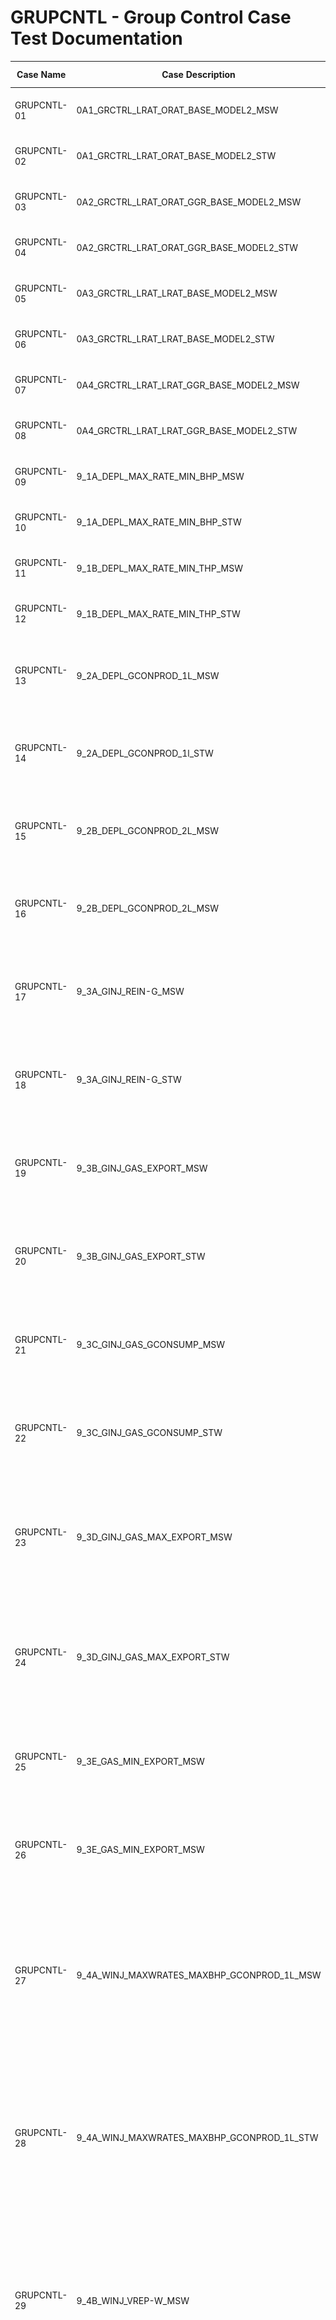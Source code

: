 # GRUPCNTL - Group Control Case Test Documentation

Case Name   | Case Description                           | Model    | Results<br />Match | Comments |
----------- | ------------------------------------------ | ---------| ------- | ------------------------------------- |
GRUPCNTL-01 | 0A1_GRCTRL_LRAT_ORAT_BASE_MODEL2_MSW       | MODEL02  |  Yes    | Good match with commercial simulator.            
GRUPCNTL-02 | 0A1_GRCTRL_LRAT_ORAT_BASE_MODEL2_STW       | MODEL02  |  Yes    | Good match with commercial simulator.                                      
GRUPCNTL-03 | 0A2_GRCTRL_LRAT_ORAT_GGR_BASE_MODEL2_MSW   | MODEL02  |  Yes    | Good match with commercial simulator.                                  
GRUPCNTL-04 | 0A2_GRCTRL_LRAT_ORAT_GGR_BASE_MODEL2_STW   | MODEL02  |  Yes    | Good match with commercial simulator.                                      
GRUPCNTL-05 | 0A3_GRCTRL_LRAT_LRAT_BASE_MODEL2_MSW       | MODEL02  |  Yes    | Good match with commercial simulator.                                      
GRUPCNTL-06 | 0A3_GRCTRL_LRAT_LRAT_BASE_MODEL2_STW       | MODEL02  |  Yes    | Good match with commercial simulator.                                      
GRUPCNTL-07 | 0A4_GRCTRL_LRAT_LRAT_GGR_BASE_MODEL2_MSW   | MODEL02  |  Yes    | Good match with commercial simulator.                                      
GRUPCNTL-08 | 0A4_GRCTRL_LRAT_LRAT_GGR_BASE_MODEL2_STW   | MODEL02  |  Yes    | Good match with commercial simulator.                                      
GRUPCNTL-09 | 9_1A_DEPL_MAX_RATE_MIN_BHP_MSW             | MODEL02A |  Yes    | Perfect match with commercial simulator.                                      
GRUPCNTL-10 | 9_1A_DEPL_MAX_RATE_MIN_BHP_STW             | MODEL02A |  Yes    | Perfect match with commercial simulator.                                      
GRUPCNTL-11 | 9_1B_DEPL_MAX_RATE_MIN_THP_MSW             | MODEL02A |  Yes    | Perfect match with commercial simulator.                                      
GRUPCNTL-12 | 9_1B_DEPL_MAX_RATE_MIN_THP_STW             | MODEL02A |  Yes    | Perfect match with commercial simulator.                                      
GRUPCNTL-13 | 9_2A_DEPL_GCONPROD_1L_MSW                  | MODEL02A |  Yes    | Perfect match with commercial simulator, except for well control mode.                                       
GRUPCNTL-14 | 9_2A_DEPL_GCONPROD_1l_STW                  | MODEL02A |  Yes    | Perfect match with commercial simulator, except for well control mode.
GRUPCNTL-15 | 9_2B_DEPL_GCONPROD_2L_MSW                  | MODEL02A |  Yes    | Perfect match with commercial simulator, except for well control mode.
GRUPCNTL-16 | 9_2B_DEPL_GCONPROD_2L_MSW                  | MODEL02A |  Yes    | Perfect match with commercial simulator, except for well control mode.
GRUPCNTL-17 | 9_3A_GINJ_REIN-G_MSW                       | MODEL02A |  Yes    | Perfect match with commercial simulator, but no Sales Gas or Gas Consumption volumes.                                    
GRUPCNTL-18 | 9_3A_GINJ_REIN-G_STW                       | MODEL02A |  Yes    | Perfect match with commercial simulator, but no Sales Gas or Gas Consumption volumes.                                     
GRUPCNTL-19 | 9_3B_GINJ_GAS_EXPORT_MSW                   | MODEL02A |  Yes    | Perfect match with commercial simulator, but no Sales Gas or Gas Consumption volumes.                                   
GRUPCNTL-20 | 9_3B_GINJ_GAS_EXPORT_STW                   | MODEL02A |  Yes    | Perfect match with commercial simulator, but no Sales Gas or Gas Consumption volumes.
GRUPCNTL-21 | 9_3C_GINJ_GAS_GCONSUMP_MSW                 | MODEL02A |  Yes    | Perfect match with commercial simulator, but no Sales Gas or Gas Consumption volumes.                                   
GRUPCNTL-22 | 9_3C_GINJ_GAS_GCONSUMP_STW                 | MODEL02A |  Yes    | Perfect match with commercial simulator, but no Sales Gas or Gas Consumption volumes.                                     
GRUPCNTL-23 | 9_3D_GINJ_GAS_MAX_EXPORT_MSW               | MODEL02A |  Yes    | Very good match, except for gas volumes after 2019-06-01. Reference case matches commercial simulator.                                
GRUPCNTL-24 | 9_3D_GINJ_GAS_MAX_EXPORT_STW               | MODEL02A |  Yes    | Very good match, except for gas volumes after 2019-06-01. Reference case matches commercial simulator.                                    
GRUPCNTL-25 | 9_3E_GAS_MIN_EXPORT_MSW                    | MODEL02A |  Yes    | Perfect match with commercial simulator, but no Sales Gas or Gas Consumption volumes.                                       
GRUPCNTL-26 | 9_3E_GAS_MIN_EXPORT_MSW                    | MODEL02A |  Yes    | Perfect match with commercial simulator, but no Sales Gas or Gas Consumption volumes.                                      
GRUPCNTL-27 | 9_4A_WINJ_MAXWRATES_MAXBHP_GCONPROD_1L_MSW | MODEL02A |  Yes    | Perfect match with commercial simulator, but there appears to be time step issue with OPM Flow and the results are slightly different after 250 days.                                     
GRUPCNTL-28 | 9_4A_WINJ_MAXWRATES_MAXBHP_GCONPROD_1L_STW | MODEL02A |  Yes    | Perfect match with commercial simulator, but there appears to be time step issue with OPM Flow and the results are slightly different after 250 days.                                     
GRUPCNTL-29 | 9_4B_WINJ_VREP-W_MSW                       | MODEL02A |  Yes    | Perfect match with commercial simulator, but there appears to be time step issue with OPM Flow and the results are slightly different after 250 days.                                      
GRUPCNTL-30 | 9_4B_WINJ_VREP-W_STW                       | MODEL02A |  Yes    | Perfect match with commercial simulator, but there appears to be time step issue with OPM Flow and the results are slightly different after 250 days.                                      
GRUPCNTL-31 | 9_4C_WINJ_GINJ_VREP-W_REIN-G_MSW           | MODEL02A |  Yes    | Perfect match with commercial simulator.                                       
GRUPCNTL-32 | 9_4C_WINJ_GINJ_VREP-W_REIN-G_STW           | MODEL02A |  Yes    | Perfect match with commercial simulator.                                      
GRUPCNTL-33 | 9_4D_WINJ_GINJ_GAS_EXPORT_MSW              | MODEL02A | Yes/No  | Perfect match with commercial simulator up to gas sales, than diverges - OPM Flow looks correct.                                     
GRUPCNTL-34 | 9_4D_WINJ_GINJ_GAS_EXPORT_STW              | MODEL02A | Yes/No  | Perfect match with commercial simulator up to gas sales, than diverges - OPM Flow looks correct.  
GRUPCNTL-35 | 9_4E_WINJ_GINJ_GUIDERATE_MSW               | MODEL02A |         | Perfect match with commercial simulator up to gas sales, than diverges - no OPM Flow reference results.                                      
GRUPCNTL-36 | 9_4E_WINJ_GINJ_GUIDERATE_STW               | MODEL02A |         | Perfect match with commercial simulator up to gas sales, than diverges - no OPM Flow reference results.

**Notes:** 

1. _Results Match_ column indicate if the OPM Flow results match the commercial simulator, see below for comparisons.
2. If Yes is in **bold** under the _Results Match_ column, then the case is part of the regression testing.
3. Under comments, _Complete_ means that the test case is completed, it does not mean that the runs are necessarily comparable to the commercial simulator.
4. All cases run with one day time steps for comparison purposes.

**Version: 11 October 2022**

### GRUPCNT MODEL02 Model (Regular Corner-Point)
![](plots/GRUPCNTL-MODEL02.jpg)

This case is based on MODEL02 and is intended to verify various aspects of group and well control inter-actions. The  model is 
is a (13, 22, 11) model with Regular Corner-Point grid. This is a three-phase model using MODEL02 PVT based on the Norne model.
The model has several groups as shown below:
```                                                        
                                                        FIELD                                                                  
                                                          |                                                                    
                                                     --------------
                                                      |           |
                                                    INJE        PROD  
                                                     |            |
                                                   INJE1      -------- 
                                                              |        |
                                                             WGRP1    WGRP2   
                                                               |       |    
                                                           --------  PROD2 
                                                           |      | 
                                                        PROD1   PROD3       
                                                               
                                                                                                                           
```
### GRUPCNT MODEL02A Model (Regular Corner-Point)
![](plots/GRUPCNTL-MODEL02A.jpg) 

This case is based on MODEL02 and is intended to verify various aspects of group and well control inter-actions. The  model is 
is a (13, 22, 11) model with Regular Corner-Point grid. This is a three-phase model using MODEL02 PVT based on the Norne model.
The static data for this model is different to the standard MODEL02, due to fault and NNC modifications, as well as, activating
the hysteresis and end-point scaling option. 

The model has several groups as shown below:
```                                      
                                                          FIELD
                                                            |
                                                          PROD
                                               +-------+-------+-------+   
                                               |       |       |       |    
                                             PROD1   PROD2   PROD3   PROD4  
```

## RESULTS

### GRUPCNTL-01 Description and Results
1) The case has three producers (no VFP) and one water injector.
2) Producers and injectors are **multi-segment wells**.
3) Group PROD: GCONPROD(TARGET) set to LRAT control and GCONPROD(OIL) limit set to 2,500.   
4) Group WGRP1: GCONPROD(GUIPHASE) set to 1* (well level).
5) Group WGRP1: GCONPROD(GUIPHASE) set to 1* (well level).

Note multi-well segment case has maximum time step size of 3.0 days.

[GRUPCNTL-01 ECL Results](plots/GRUPCNTL-01-ECL.md) 

---

### GRUPCNTL-02 Description and Results
1) The case has three producers (no VFP) and one water injector.
2) Producers and injectors are **standard wells**.
3) Group PROD: GCONPROD(TARGET) set to LRAT control and GCONPROD(OIL) limit set to 2,500.   
4) Group WGRP1: GCONPROD(GUIPHASE) set to 1* (well level).
5) Group WGRP1: GCONPROD(GUIPHASE) set to 1* (well level).

[GRUPCNTL-02 ECL Results](plots/GRUPCNTL-02-ECL.md) 

---

### GRUPCNTL-03 Description and Results
1) The case has three producers (no VFP) and one water injector.
2) Producers and injectors are **multi-segment wells**.
3) Group PROD: GCONPROD(TARGET) set to LRAT control and GCONPROD(OIL) limit set to 2,500.   
4) Group WGRP1: GCONPROD(GUIPHASE) set to **FORM**.
5) Group WGRP2: GCONPROD(GUIPHASE) set to **FORM**.

Note multi-well segment case has maximum time step size of 3.0 days.

```
Warning: Problem with GCONPROD
In GRUPCNTL-03.DATA line 397
The supplied guide rate will be ignored

Warning: Problem with GCONPROD
In GRUPCNTL-03.DATA line 397
The supplied guide rate will be ignored
```
[GRUPCNTL-03 ECL Results](plots/GRUPCNTL-03-ECL.md) 

---

### GRUPCNTL-04 Description and Results
1) The case has three producers (no VFP) and one water injector.
2) Producers and injectors are **standard wells**.
3) Group PROD: GCONPROD(TARGET) set to LRAT control and GCONPROD(OIL) limit set to 2,500.   
4) Group WGRP1: GCONPROD(GUIPHASE) set to **FORM**.
5) Group WGRP2: GCONPROD(GUIPHASE) set to **FORM**.
```
Warning: Problem with GCONPROD
In GRUPCNTL-03.DATA line 397
The supplied guide rate will be ignored

Warning: Problem with GCONPROD
In GRUPCNTL-03.DATA line 397
The supplied guide rate will be ignored
```
[GRUPCNTL-04 Results](plots/GRUPCNTL-04.md)  

---

### GRUPCNTL-05 Description and Results
1) The case has three producers (no VFP) and one water injector.
2) Producers and injectors are **multi-segment wells**.
3) Group PROD: GCONPROD(TARGET) set to LRAT control and GCONPROD(OIL) limit set to **900**.   
4) Group WGRP1: GCONPROD(GUIPHASE) set to 1* (well level).
5) Group WGRP1: GCONPROD(GUIPHASE) set to 1* (well level).

Note multi-well segment case has maximum time step size of 3.0 days.

[GRUPCNTL-05 ECL Results](plots/GRUPCNTL-05-ECL.md) 

---

### GRUPCNTL-06 Description and Results
1) The case has three producers (no VFP) and one water injector.
2) Producers and injectors are **standard wells**.
3) Group PROD: GCONPROD(TARGET) set to LRAT control and GCONPROD(OIL) limit set to **900**.   
4) Group WGRP1: GCONPROD(GUIPHASE) set to 1* (well level).
5) Group WGRP1: GCONPROD(GUIPHASE) set to 1* (well level).

[GRUPCNTL-06 ECL Results](plots/GRUPCNTL-06-ECL.md) 

---

### GRUPCNTL-07 Description and Results
1) The case has three producers (no VFP) and one water injector.
2) Producers and injectors are **multi-segment wells**.
3) Group PROD: GCONPROD(TARGET) set to LRAT control and GCONPROD(OIL) limit set to **900**.
4) Group WGRP1: GCONPROD(GUIPHASE) set to **FORM**.
5) Group WGRP2: GCONPROD(GUIPHASE) set to **FORM**.

Note multi-well segment case has maximum time step size of 3.0 days.

```
Warning: Problem with GCONPROD
In GRUPCNTL-07.DATA line 397
The supplied guide rate will be ignored

Warning: Problem with GCONPROD
In GRUPCNTL-07.DATA line 397
```
[GRUPCNTL-07 ECL Results](plots/GRUPCNTL-07-ECL.md) 

---

### GRUPCNTL-08 Description and Results
1) The case has three producers (no VFP) and one water injector.
2) Producers and injectors are **standard wells**.
3) Group PROD: GCONPROD(TARGET) set to LRAT control and GCONPROD(OIL) limit set to **900**.
4) Group WGRP1: GCONPROD(GUIPHASE) set to **FORM**.
5) Group WGRP2: GCONPROD(GUIPHASE) set to **FORM**.
```
Warning: Problem with GCONPROD
In GRUPCNTL-08.DATA line 397
The supplied guide rate will be ignored

Warning: Problem with GCONPROD
In GRUPCNTL-08.DATA line 397
The supplied guide rate will be ignored
```
[GRUPCNTL-08 ECL Results](plots/GRUPCNTL-08-ECL.md) 

---

### GRUPCNTL-09 Description and Results (MODEL02A)

1) The case has **four producers** (no VFP) and no water injectors (depletion case).
2) Producers are multi-segment wells
3) No Group control.
4) WCONPROD(OIL) = 4E3, WCONPROD(GAS) = 4E6, WCONPROD(LIQ) = 8E3, and WCONPROD(BHP) = 60.0, same for all wells. 

[GRUPCNTL-09 ECL Results](plots/GRUPCNTL-09-ECL.md) 

---

### GRUPCNTL-10 Description and Results (MODEL02A)

1) The case has four producers (no VFP) and no water injectors (depletion case).
2) Producers are **standard wells**.
3) No Group control.
4) WCONPROD(OIL) = 4E3, WCONPROD(GAS) = 4E6, WCONPROD(LIQ) = 8E3, and WCONPROD(BHP) = 60.0, same for all wells. 

[GRUPCNTL-10 ECL Results](plots/GRUPCNTL-10-ECL.md)

---

### GRUPCNTL-11 Description and Results

1) The case has four producers with VFP tables, and no water injectors (depletion case).
2) Producers are multi-segment wells.
3) No Group control.
4) WCONPROD(OIL) = 4E3, WCONPROD(GAS) = 4E6, WCONPROD(LIQ) = 8E3, and WCONPROD(BHP) = 60.0, same for all wells.
5) **WCONPROD(THP) = 30.0 and VFP tables.**

[GRUPCNTL-11 ECL Results](plots/GRUPCNTL-11-ECL.md)

---

### GRUPCNTL-12 Description and Results

1) The case has four producers with VFP tables, and no water injectors (depletion case).
2) Producers are **standard wells**.
3) No Group control.
4) WCONPROD(OIL) = 4E3, WCONPROD(GAS) = 4E6, WCONPROD(LIQ) = 8E3, and WCONPROD(BHP) = 60.0, same for all wells.
5) **WCONPROD(THP) = 30.0 and VFP tables**.

[GRUPCNTL-12 ECL Results](plots/GRUPCNTL-12-ECL.md)

---

### GRUPCNTL-13 Description and Results

1) The case has four producers with VFP tables, and no water injectors (depletion case).
2) Producers are multi-segment wells.
3) Group control.
4) WCONPROD(OIL)= 4E3, WCONPROD(GAS)= 4E6, WCONPROD(LIQ) = 8E3, and WCONPROD(BHP) = 60.0, same for all wells. 
5) WCONPROD(THP) = 30.0 and VFP tables.
6) **Group PROD: GCONPROD(TARGET)=ORAT, GCONPROD(OIL)=10E3, GCONPROD(WAT)=12E3, GCONPROD(GAS)=1.6E6, GCONPROD(LIQ)=15E3.**
7) **Group PROD: GCONPROD(GRPCNTL)=NO**

[GRUPCNTL-13 ECL Results](plots/GRUPCNTL-13-ECL.md) 

---

### GRUPCNTL-14 Description and Results

1) The case has four producers with VFP tables, and no water injectors (depletion case).
2) Producers are **standard wells**.
3) Group control.
4) WCONPROD(OIL)= 4E3, WCONPROD(GAS)= 4E6, WCONPROD(LIQ) = 8E3, and WCONPROD(BHP) = 60.0, same for all wells. 
5) WCONPROD(THP) = 30.0 and VFP tables.
6) **Group PROD: GCONPROD(TARGET)=ORAT, GCONPROD(OIL)=10E3, GCONPROD(WAT)=12E3, GCONPROD(GAS)=1.6E6, GCONPROD(LIQ)=15E3.**
7) **Group PROD: GCONPROD(GRPCNTL)=NO**

[GRUPCNTL-14 ECL Results](plots/GRUPCNTL-14-ECL.md)

---

### GRUPCNTL-15 Description and Results

```                                      
                                                   FIELD
                                                     |
                                                   PROD
                                           ----------+------------
                                          |                      |        
                                       MANI-A                 MANI-B      
                                    +-----+------+          +-----+------+
                                    |            |          |            |   
                                  PROD1       PROD2       PROD3        PROD4  
```
 1) The case has four producers with VFP tables, and no water injectors (depletion case).
 2) Producers are multi-segment wells.
 3) Group control.
 4) WCONPROD(OIL)=4E3, WCONPROD(GAS)=4E6,WCONPROD(LIQ)=8E3, and WCONPROD(BHP)=60.0, same for all wells. 
 5) WCONPROD(THP)=30.0 and VFP tables.
 6) Group PROD: GCONPROD(TARGET)=ORAT, GCONPROD(OIL)=10E3, GCONPROD(WAT)=12E3, GCONPROD(GAS)=1.6E6, GCONPROD(LIQ)=15E3. 
 7) Group PROD: GCONPROD(GRPCNTL)=NO
 8) **Group MANI-A: GCONPROD(TARGET)=FLD, GCONPROD(OIL)=6E3, GCONPROD(WAT)=12E3, GCONPROD(GAS)=1.6E6, GCONPROD(LIQ)=15E3.** 
 9) **Group MANI-A: GCONPROD(GRPCNTL)=YES**
 10) **Group MANi-B: Same as MANI-A**

[GRUPCNTL-15 ECL Results](plots/GRUPCNTL-15-ECL.md)

---

### GRUPCNTL-16 Description and Results
 1) The case has four producers with VFP tables, and no water injectors (depletion case).
 2) Producers are standard wells.
 3) Group control.
 4) WCONPROD(OIL)=4E3, WCONPROD(GAS)=4E6,WCONPROD(LIQ)=8E3, and WCONPROD(BHP)=60.0, same for all wells. 
 5) WCONPROD(THP)=30.0 and VFP tables.
 6) Group PROD: GCONPROD(TARGET)=ORAT, GCONPROD(OIL)=10E3, GCONPROD(WAT)=12E3, GCONPROD(GAS)=1.6E6, GCONPROD(LIQ)=15E3. 
 7) Group PROD: GCONPROD(GRPCNTL)=NO
 8) **Group MANI-A: GCONPROD(TARGET)=FLD, GCONPROD(OIL)=6E3, GCONPROD(WAT)=12E3, GCONPROD(GAS)=1.6E6, GCONPROD(LIQ)=15E3.** 
 9) **Group MANI-A: GCONPROD(GRPCNTL)=YES**
 10) **Group MANI-B: Same as MANI-A**

[GRUPCNTL-16 ECL Results](plots/GRUPCNTL-16-ECL.md) 

---

### GRUPCNTL-17 Description and Results

```                                      
                                             FIELD
                                               |
                                              RES
                                 --------------+------------
                                 |                         |        
                               PROD                      INJE      
                       +-----+-----+-----+           +-----+-----+
                       |     |     |     |           |           |
                    PROD1  PROD2  PROD3  PROD4      INJE1      INJE2
```                                      
 1) The case has four producers with VFP tables, and **two gas injectors**.
 2) Producers and injectors are multi-segment wells.
 3) Group control.
 4) WCONPROD(OIL)=4E3, WCONPROD(GAS)=4E6,WCONPROD(LIQ)=8E3, and WCONPROD(BHP)=60.0, same for all wells. 
 5) WCONPROD(THP)=30.0 and VFP tables.
 6) Group RES: GCONPROD(TARGET)=ORAT, GCONPROD(OIL)=10E3, GCONPROD(WAT)=12E3, GCONPROD(GAS)=1.6E6, GCONPROD(LIQ)=15E3. 
 7) Group RES: GCONPROD(GRPCNTL)=NO
 8) Group INJE: GCONINJE(TYPE)=GAS, GCONINJE(TARGET)=REIN, GCONPROD(REIN)=1.0    
 9) Well INJ1 re-completed 2019-03-01.
 10) Group RES: GCONPROD(GAS)=2.1E6 at 2019-06-01.

[GRUPCNTL-17 ECL Results](plots/GRUPCNTL-17-ECL.md)

---

### GRUPCNTL-18 Description and Results
 1) The case has four producers with VFP tables, and two gas injectors.
 2) Producers and injectors are **standard wells**.
 3) Group control.
 4) WCONPROD(OIL)=4E3, WCONPROD(GAS)=4E6,WCONPROD(LIQ)=8E3, and WCONPROD(BHP)=60.0, same for all wells. 
 5) WCONPROD(THP)=30.0 and VFP tables.
 6) Group RES: GCONPROD(TARGET)=ORAT, GCONPROD(OIL)=10E3, GCONPROD(WAT)=12E3, GCONPROD(GAS)=1.6E6, GCONPROD(LIQ)=15E3. 
 7) Group RES: GCONPROD(GRPCNTL)=NO
 8) Group INJE: GCONINJE(TYPE)=GAS, GCONINJE(TARGET)=REIN, GCONPROD(REIN)=1.0    
 9) Well INJ1 re-completed 2019-03-01.
 10) Group RES: GCONPROD(GAS)=2.1E6 at 2019-06-01.

[GRUPCNTL-18 ECL Results](plots/GRUPCNTL-18-ECL.md)

---

### GRUPCNTL-19 Description and Results
1) The case has four producers with VFP tables, and two gas injectors.
2) Producers and injectors are multi-segment wells.
3) Group control.
4) WCONPROD(OIL)=4E3, WCONPROD(GAS)=4E6,WCONPROD(LIQ)=8E3, and WCONPROD(BHP)=60.0, same for all wells. 
5) WCONPROD(THP)=30.0 and VFP tables.
6) Group RES: GCONPROD(TARGET)=ORAT, GCONPROD(OIL)=10E3, GCONPROD(WAT)=12E3, GCONPROD(GAS)=1.6E6, GCONPROD(LIQ)=15E3.  
7) Group RES: GCONPROD(GRPCNTL)=NO
8) Group INJE: GCONINJE(TYPE)=GAS, GCONINJE(TARGET)=REIN, GCONPROD(REIN)=1.0    
9) Well INJ1 re-completed 2019-03-01.
10) Group RES: GCONPROD(GAS)=2.1E6 at 2019-06-01.
11) Group RES: GCONSALE(GSALE)=0.75E6, GCONSALE(GSALEMAX=0.80E6), GCONSALE(GSALEMIN)=0.50E6, and  GCONSALE(ACTION)=RATE

[GRUPCNTL-19 ECL Results](plots/GRUPCNTL-19-ECL.md) 

---

### GRUPCNTL-20 Description and Results
 1) The case has four producers with VFP tables, and two gas injectors.
 2) Producers and injectors are **standard wells**.
 3) Group control.
 4) WCONPROD(OIL)=4E3, WCONPROD(GAS)=4E6,WCONPROD(LIQ)=8E3, and WCONPROD(BHP)=60.0, same for all wells. 
 5) WCONPROD(THP)=30.0 and VFP tables.
 6) Group RES: GCONPROD(TARGET)=ORAT, GCONPROD(OIL)=10E3, GCONPROD(WAT)=12E3, GCONPROD(GAS)=1.6E6, GCONPROD(LIQ)=15E3.  
 7) Group RES: GCONPROD(GRPCNTL)=NO
 8) Group INJE: GCONINJE(TYPE)=GAS, GCONINJE(TARGET)=REIN, GCONPROD(REIN)=1.0    
 9) Well INJ1 re-completed 2019-03-01.
 10) Group RES: GCONPROD(GAS)=2.1E6 at 2019-06-01.
 11) Group RES: GCONSALE(GSALE)=0.75E6, GCONSALE(GSALEMAX=0.80E6), GCONSALE(GSALEMIN)=0.50E6, and  GCONSALE(ACTION)=RATE

[GRUPCNTL-20 ECL Results](plots/GRUPCNTL-20-ECL.md)

---

### GRUPCNTL-21 Description and Results
 1) The case has four producers with VFP tables, and two gas injectors.
 2) Producers and injectors are multi-segment wells.
 3) Group control.
 4) WCONPROD(OIL)=4E3, WCONPROD(GAS)=4E6,WCONPROD(LIQ)=8E3, and WCONPROD(BHP)=60.0, same for all wells. 
 5) WCONPROD(THP)=30.0 and VFP tables.
 6) Group RES: GCONPROD(TARGET)=ORAT, GCONPROD(OIL)=10E3, GCONPROD(WAT)=12E3, GCONPROD(GAS)=1.6E6, GCONPROD(LIQ)=15E3.  
 7) Group RES: GCONPROD(GRPCNTL)=NO
 8) Group INJE: GCONINJE(TYPE)=GAS, GCONINJE(TARGET)=REIN, GCONPROD(REIN)=1.0    
 9) Well INJ1 re-completed 2019-03-01.
 10) Group RES: GCONPROD(GAS)=2.1E6 at 2019-06-01.
 11) Group RES: GCONSALE(GSALE)=0.75E6, GCONSALE(GSALEMAX=0.80E6), GCONSALE(GSALEMIN)=0.50E6, and  GCONSALE(ACTION)=RATE
 12) Group RES: GCONSUMP(GASFUEL)=0.25E6

[GRUPCNTL-21 ECL Results](plots/GRUPCNTL-21-ECL.md)

---

### GRUPCNTL-22 Description and Results
 1) The case has four producers with VFP tables, and two gas injectors.
 2) Producers and injectors are **standard wells**.
 3) Group control.
 4) WCONPROD(OIL)=4E3, WCONPROD(GAS)=4E6,WCONPROD(LIQ)=8E3, and WCONPROD(BHP)=60.0, same for all wells. 
 5) WCONPROD(THP)=30.0 and VFP tables.
 6) Group RES: GCONPROD(TARGET)=ORAT, GCONPROD(OIL)=10E3, GCONPROD(WAT)=12E3, GCONPROD(GAS)=1.6E6, GCONPROD(LIQ)=15E3.  
 7) Group RES: GCONPROD(GRPCNTL)=NO
 8) Group INJE: GCONINJE(TYPE)=GAS, GCONINJE(TARGET)=REIN, GCONPROD(REIN)=1.0    
 9) Well INJ1 re-completed 2019-03-01.
 10) Group RES: GCONPROD(GAS)=2.1E6 at 2019-06-01.
 11) Group RES: GCONSALE(GSALE)=0.75E6, GCONSALE(GSALEMAX=0.80E6), GCONSALE(GSALEMIN)=0.50E6, and  GCONSALE(ACTION)=RATE
 12) Group RES: GCONSUMP(GASFUEL)=0.25E6

[GRUPCNTL-22 ECL Results](plots/GRUPCNTL-22-ECL.md) 

---

### GRUPCNTL-23 Description and Results
 1) The case has four producers with VFP tables, and two gas injectors.
 2) Producers and injectors are **standard wells**.
 3) Group control.                   
 4) WCONPROD(OIL)=4E3, WCONPROD(GAS)=4E6,WCONPROD(LIQ)=8E3, and WCONPROD(BHP)=60.0, same for all wells. 
 5) WCONPROD(THP)=30.0 and VFP tables.
 6) Group RES: GCONPROD(TARGET)=ORAT, GCONPROD(OIL)=10E3, GCONPROD(WAT)=12E3, GCONPROD(GAS)=1.6E6, GCONPROD(LIQ)=15E3.  
 7) Group RES: GCONPROD(GRPCNTL)=NO
 8) Group INJE: GCONINJE(TYPE)=GAS, GCONINJE(TARGET)=REIN, GCONPROD(REIN)=1.0    
 9) Well INJ1 re-completed 2019-03-01, shut-in 2019-05-20.
 10) Group RES: GCONPROD(GAS)=2.3E6 at 2019-06-01.
 11) Group RES: GCONSALE(GSALE)=0.30E6, GCONSALE(GSALEMAX=0.40E6), GCONSALE(GSALEMIN)=0.05E6, and  GCONSALE(ACTION)=RATE
 12) Group RES: GCONSUMP(GASFUEL)=0.25E6
 13) Well INJE2: WCONINJE(BHP)=235.0 

[GRUPCNTL-23 ECL Results](plots/GRUPCNTL-23-ECL.md) 

---

### GRUPCNTL-24 Description and Results
 1) The case has four producers with VFP tables, and two gas injectors.
 2) Producers and injectors are multi-segment wells.
 3) Group control.                   
 4) WCONPROD(OIL)=4E3, WCONPROD(GAS)=4E6,WCONPROD(LIQ)=8E3, and WCONPROD(BHP)=60.0, same for all wells. 
 5) WCONPROD(THP)=30.0 and VFP tables.
 6) Group RES: GCONPROD(TARGET)=ORAT, GCONPROD(OIL)=10E3, GCONPROD(WAT)=12E3, GCONPROD(GAS)=1.6E6, GCONPROD(LIQ)=15E3.  
 7) Group RES: GCONPROD(GRPCNTL)=NO
 8) Group INJE: GCONINJE(TYPE)=GAS, GCONINJE(TARGET)=REIN, GCONPROD(REIN)=1.0    
 9) Well INJ1 re-completed 2019-03-01, shut-in 2019-05-20.
10) Group RES: GCONPROD(GAS)=2.3E6 at 2019-06-01.
11) Group RES: GCONSALE(GSALE)=0.30E6, GCONSALE(GSALEMAX=0.40E6), GCONSALE(GSALEMIN)=0.05E6, and  GCONSALE(ACTION)=RATE
12) Group RES: GCONSUMP(GASFUEL)=0.25E6
13) Well INJE2: WCONINJE(BHP)=235.0 

[GRUPCNTL-24 ECL Results](plots/GRUPCNTL-24-ECL.md) 

---

### GRUPCNTL-25 Description and Results

```                                      
                                             FIELD
                                               |
                                              RES
                                 --------------+------------
                                 |                         |        
                               PROD                      INJE      
                       +-----+-----+-----+           +-----+-----+
                       |     |     |               |          
                    PROD1  PROD2  PROD3          INJE1      
``` 
 1) The case has four producers with VFP tables, and two gas injectors.
 2) Producers and injectors are multi-segment wells.
 3) Group control.                   
 4) WCONPROD(OIL)=4E3, WCONPROD(GAS)=4E6,WCONPROD(LIQ)=8E3, and WCONPROD(BHP)=60.0, same for all wells. 
 5) WCONPROD(THP)=30.0 and VFP tables.
 6) **Group RES: GCONPROD(TARGET)=ORAT, GCONPROD(OIL)=10E3, GCONPROD(WAT)=12E3, GCONPROD(GAS)=1.25E6, GCONPROD(LIQ)=15E3.** 
 7) Group RES: GCONPROD(GRPCNTL)=NO
 8) Group INJE: GCONINJE(TYPE)=GAS, GCONINJE(TARGET)=REIN, GCONPROD(REIN)=1.0    
 9) **Group RES: GCONSALE(GSALE)=0.60E6, GCONSALE(GSALEMAX=2.50E6), GCONSALE(GSALEMIN)=0.40E6, and  GCONSALE(ACTION)=RATE.**
 10) Group RES: GCONSUMP(GASFUEL)=0.25E6
 11) **Well INJE2: Not active.**
 12) **Well PROD1: Well failure 2019-03-01**.
 13) **Well PROD2: WELTARG(BHP)= 160.0 from 2019-03-01**.
 14) **Well PROD3: WELTARG(BHP)= 160.0 from 2019-03-01**.
 15) **Well PROD4: Not active**.

[GRUPCNTL-25 ECL Results](plots/GRUPCNTL-25-ECL.md)

---

### GRUPCNTL-26 Description and Results
 1) The case has four producers with VFP tables, and two gas injectors.
 2) Producers and injectors are **standard wells**.
 3) Group control.                   
 4) WCONPROD(OIL)=4E3, WCONPROD(GAS)=4E6,WCONPROD(LIQ)=8E3, and WCONPROD(BHP)=60.0, same for all wells. 
 5) WCONPROD(THP)=30.0 and VFP tables.
 6) Group RES: GCONPROD(TARGET)=ORAT, GCONPROD(OIL)=10E3, GCONPROD(WAT)=12E3, GCONPROD(GAS)=1.25E6, GCONPROD(LIQ)=15E3. 
 7) Group RES: GCONPROD(GRPCNTL)=NO
 8) Group INJE: GCONINJE(TYPE)=GAS, GCONINJE(TARGET)=REIN, GCONPROD(REIN)=1.0    
 9) Group RES: GCONSALE(GSALE)=0.60E6, GCONSALE(GSALEMAX=2.50E6), GCONSALE(GSALEMIN)=0.40E6, and  GCONSALE(ACTION)=RATE
 10) Group RES: GCONSUMP(GASFUEL)=0.25E6
 11) Well INJE2: Not active.
 12) Well PROD1: Well failure 2019-03-01.
 13) Well PROD2: WELTARG(BHP)= 160.0 from 2019-03-01.
 14) Well PROD3: WELTARG(BHP)= 160.0 from 2019-03-01.
 15) Well PROD4: Not active.

[GRUPCNTL-26 ECL Results](plots/GRUPCNTL-26-ECL.md)

---

### GRUPCNTL-27 Description and Results
1) The case has four producers with VFP tables, and **two water injectors**.
2) Producers and injectors are multi-segment wells.
3) Group control.
4) WCONPROD(OIL)=4E3, WCONPROD(GAS)=4E6,WCONPROD(LIQ)=8E3, and WCONPROD(BHP)=60.0, same for all wells. 
5) WCONPROD(THP)=30.0 and VFP tables.
6) Group RES: GCONPROD(TARGET)=ORAT, GCONPROD(OIL)=10E3, GCONPROD(WAT)=12E3, **GCONPROD(GAS)=1.6E6**, GCONPROD(LIQ)=15E3.
7) Group RES: GCONPROD(GRPCNTL)=NO.
8) **WCONJINJE(RATE)=8E3, same for both injectors**.

[GRUPCNTL-27 ECL Results](plots/GRUPCNTL-27-ECL.md) 

[GRUPCNTL-27 REF Results](plots/GRUPCNTL-27-REF.md) 

---

### GRUPCNTL-28 Description and Results
1) The case has four producers with VFP tables, and two water injectors.
2) Producers and injectors are **standard wells**.
3) Group control.
4) WCONPROD(OIL)=4E3, WCONPROD(GAS)=4E6,WCONPROD(LIQ)=8E3, and WCONPROD(BHP)=60.0, same for all wells. 
5) WCONPROD(THP)=30.0 and VFP tables.
6) Group RES: GCONPROD(TARGET)=ORAT, GCONPROD(OIL)=10E3, GCONPROD(WAT)=12E3, GCONPROD(GAS)=1.6E6, GCONPROD(LIQ)=15E3.
7) Group RES: GCONPROD(GRPCNTL)=NO.
8) WCONJINJE(RATE)=8E3, same for both injectors.

[GRUPCNTL-28 ECL Results](plots/GRUPCNTL-28-ECL.md)

[GRUPCNTL-28 REF Results](plots/GRUPCNTL-28-REF.md) 

---

### GRUPCNTL-29 Description and Results
1) The case has four producers with VFP tables, and two water injectors.
2) Producers and injectors are multi-segment wells.
3) Group control.
4) WCONPROD(OIL)=4E3, WCONPROD(GAS)=4E6,WCONPROD(LIQ)=8E3, and WCONPROD(BHP)=60.0, same for all wells. 
5) WCONPROD(THP)=30.0 and VFP tables.
6) Group RES: GCONPROD(TARGET)=ORAT, GCONPROD(OIL)=10E3, GCONPROD(WAT)=12E3, GCONPROD(GAS)=1.6E6, GCONPROD(LIQ)=15E3. 
7) Group RES: GCONPROD(GRPCNTL)=NO.
8) WCONJINJE(RATE)=8E3, same for both injectors.
9) **Group RES: GCONINJE(TYPE)=WAT, GCONINJE(TARGET)=VREP, and GCONINJE(VREP)=1.0**.  

[GRUPCNTL-29 ECL Results](plots/GRUPCNTL-29-ECL.md) 

[GRUPCNTL-29 REF Results](plots/GRUPCNTL-29-REF.md)

---

### GRUPCNTL-30 Description and Results
1) The case has four producers with VFP tables, and two water injectors.
2) Producers and injectors are **standard wells**.
3) Group control.
4) WCONPROD(OIL)=4E3, WCONPROD(GAS)=4E6,WCONPROD(LIQ)=8E3, and WCONPROD(BHP)=60.0, same for all wells. 
5) WCONPROD(THP)=30.0 and VFP tables.
6) Group RES: GCONPROD(TARGET)=ORAT, GCONPROD(OIL)=10E3, GCONPROD(WAT)=12E3, GCONPROD(GAS)=1.6E6, GCONPROD(LIQ)=15E3. 
7) Group RES: GCONPROD(GRPCNTL)=NO.
8) WCONJINJE(RATE)=8E3, same for both injectors.
9) Group RES: GCONINJE(TYPE)=WAT, GCONINJE(TARGET)=VREP, and GCONINJE(VREP)=1.0   

[GRUPCNTL-30 ECL Results](plots/GRUPCNTL-30-ECL.md)

[GRUPCNTL-30 REF Results](plots/GRUPCNTL-30-REF.md)

---

### GRUPCNTL-31 Description and Results
 1) The case has four producers with VFP tables, and one gas injector (INJ1) and one water injector (INJ2).
 2) Producers and injectors are multi-segment wells.
 3) Group control.
 4) WCONPROD(OIL)=4E3, WCONPROD(GAS)=4E6,WCONPROD(LIQ)=8E3, and WCONPROD(BHP)=60.0, same for all wells. 
 5) WCONPROD(THP)=30.0 and VFP tables.
 6) Group RES: GCONPROD(TARGET)=ORAT, GCONPROD(OIL)=10E3, GCONPROD(WAT)=12E3, GCONPROD(GAS)=1.6E6, GCONPROD(LIQ)=15E3. 
 7) Group RES: GCONPROD(GRPCNTL)=NO.
 8) **WCONJINJE(RATE)=8E3 for water injectors and WCONJINJE(RATE)=1.6E6 for gas injectors**.
 9) **Group RES: GCONINJE(TYPE)=WAT, GCONINJE(TARGET)=VREP, and GCONINJE(VREP)=1.25**  
 10) **Group RES: GCONINJE(TYPE)=GAS, GCONINJE(TARGET)=REIN, and GCONINJE(VREP)=1.00**   

[GRUPCNTL-31 ECL Results](plots/GRUPCNTL-31-ECL.md) 

[GRUPCNTL-31 REF Results](plots/GRUPCNTL-31-REF.md) 

---

### GRUPCNTL-32 Description and Results
 1) The case has four producers with VFP tables, and one gas injector (INJ1) and one water injector (INJ2).
 2) Producers and injectors are **standard wells**.
 3) Group control.
 4) WCONPROD(OIL)=4E3, WCONPROD(GAS)=4E6,WCONPROD(LIQ)=8E3, and WCONPROD(BHP)=60.0, same for all wells. 
 5) WCONPROD(THP)=30.0 and VFP tables.
 6) Group RES: GCONPROD(TARGET)=ORAT, GCONPROD(OIL)=10E3, GCONPROD(WAT)=12E3, GCONPROD(GAS)=1.6E6, GCONPROD(LIQ)=15E3. 
 7) Group RES: GCONPROD(GRPCNTL)=NO.
 8) WCONJINJE(RATE)=8E3 for water injectors and WCONJINJE(RATE)=1.6E6 for gas injectors.
 9) Group RES: GCONINJE(TYPE)=WAT, GCONINJE(TARGET)=VREP, and GCONINJE(VREP)=1.25   
 10) Group RES: GCONINJE(TYPE)=GAS, GCONINJE(TARGET)=REIN, and GCONINJE(VREP)=1.00   

[GRUPCNTL-32 ECL Results](plots/GRUPCNTL-32-ECL.md)   

[GRUPCNTL-32 REF Results](plots/GRUPCNTL-32-REF.md) 

---

### GRUPCNTL-33 Description and Results
 1) The case has four producers with VFP tables, and one gas injector (INJ1) and one water injector (INJ2).
 2) Producers and injectors are multi-segment wells.
 3) Group control.
 4) WCONPROD(OIL)=4E3, WCONPROD(GAS)=4E6,WCONPROD(LIQ)=8E3, and WCONPROD(BHP)=60.0, same for all wells. 
 5) WCONPROD(THP)=30.0 and VFP tables.
 6) Group RES: GCONPROD(TARGET)=ORAT, GCONPROD(OIL)=10E3, GCONPROD(WAT)=12E3, GCONPROD(GAS)=1.6E6, GCONPROD(LIQ)=15E3.   
 7) Group RES: GCONPROD(GRPCNTL)=NO.
 8) WCONJINJE(RATE)=8E3 for water injectors and WCONJINJE(RATE)=1.6E6 for gas injectors.
 9) Group RES: GCONINJE(TYPE)=WAT, GCONINJE(TARGET)=VREP, and GCONINJE(VREP)=1.25   
 10) Group RES: GCONINJE(TYPE)=GAS, GCONINJE(TARGET)=REIN, and GCONINJE(VREP)=1.00   
 11) **Group RES: GCONPROD(GAS)=2.1E6 from 2019-06-01.**
 12) **GCONSALE(GSALE)=0.75E6, GCONSALE(GSALEMAX=0.80E6), GCONSALE(GSALEMIN)=0.50E6, and  GCONSALE(ACTION)=RATE, from 2019-06-01.**

[GRUPCNTL-33 ECL Results](plots/GRUPCNTL-33-ECL.md)

[GRUPCNTL-33 REF Results](plots/GRUPCNTL-33-REF.md)  

---

### GRUPCNTL-34 Description and Results
 1) The case has four producers with VFP tables, and one gas injector (INJ1) and one water injector (INJ2).
 2) Producers and injectors are **standard wells**.
 3) Group control.
 4) WCONPROD(OIL)=4E3, WCONPROD(GAS)=4E6,WCONPROD(LIQ)=8E3, and WCONPROD(BHP)=60.0, same for all wells. 
 5) WCONPROD(THP)=30.0 and VFP tables.
 6) Group RES: GCONPROD(TARGET)=ORAT, GCONPROD(OIL)=10E3, GCONPROD(WAT)=12E3, GCONPROD(GAS)=1.6E6, GCONPROD(LIQ)=15E3.   
 7) Group RES: GCONPROD(GRPCNTL)=NO.
 8) WCONJINJE(RATE)=8E3 for water injectors and WCONJINJE(RATE)=1.6E6 for gas injectors.
 9) Group RES: GCONINJE(TYPE)=WAT, GCONINJE(TARGET)=VREP, and GCONINJE(VREP)=1.25   
 10) Group RES: GCONINJE(TYPE)=GAS, GCONINJE(TARGET)=REIN, and GCONINJE(VREP)=1.00   
 11) Group RES: GCONPROD(GAS)=2.1E6 from 2019-06-01.
 12) GCONSALE(GSALE)=0.75E6, GCONSALE(GSALEMAX=0.80E6), GCONSALE(GSALEMIN)=0.50E6, and  GCONSALE(ACTION)=RATE, from 2019-06-01.

[GRUPCNTL-34 ECL Results](plots/GRUPCNTL-34-ECL.md) 

[GRUPCNTL-34 REF Results](plots/GRUPCNTL-34-REF.md)  

---

### GRUPCNTL-35 Description and Results (No OPM Flow Reference Results on GitHub)
 1) The case has four producers with VFP tables, and one gas injector (INJ1) and one water injector (INJ2).
 2) Producers and injectors are multi-segment wells.
 3) Group control.
 4) WCONPROD(OIL)=4E3, WCONPROD(GAS)=4E6,WCONPROD(LIQ)=8E3, and WCONPROD(BHP)=60.0, same for all wells. 
 5) WCONPROD(THP)=30.0 and VFP tables.
 6) Group RES: GCONPROD(TARGET)=ORAT, GCONPROD(OIL)=10E3, GCONPROD(WAT)=12E3, GCONPROD(GAS)=1.6E6, GCONPROD(LIQ)=15E3.   
 7) Group RES: GCONPROD(GRPCNTL)=NO.
 8) WCONJINJE(RATE)=8E3 for water injectors and WCONJINJE(RATE)=1.6E6 for gas injectors.
 9) Group RES: GCONINJE(TYPE)=WAT, GCONINJE(TARGET)=VREP, and GCONINJE(VREP)=1.25   
 10) Group RES: GCONINJE(TYPE)=GAS, GCONINJE(TARGET)=REIN, and GCONINJE(VREP)=1.00   
 11) Group RES: GCONPROD(GAS)=2.1E6 from 2019-06-01.
 12) GCONSALE(GSALE)=0.75E6, GCONSALE(GSALEMAX=0.80E6), GCONSALE(GSALEMIN)=0.50E6, and  GCONSALE(ACTION)=RATE, from 2019-06-01. 
 13) **GUIDRATE is used to prioritize wells with low GOR.**  

[GRUPCNTL-35 ECL Results](plots/GRUPCNTL-35-ECL.md) 

---

### GRUPCNTL-36 Description and Results (No OPM Flow Reference Results on GitHub)
 1) The case has four producers with VFP tables, and one gas injector (INJ1) and one water injector (INJ2).
 2) Producers and injectors are **standard wells**.
 3) Group control.
 4) WCONPROD(OIL)=4E3, WCONPROD(GAS)=4E6,WCONPROD(LIQ)=8E3, and WCONPROD(BHP)=60.0, same for all wells. 
 5) WCONPROD(THP)=30.0 and VFP tables.
 6) Group RES: GCONPROD(TARGET)=ORAT, GCONPROD(OIL)=10E3, GCONPROD(WAT)=12E3, GCONPROD(GAS)=1.6E6, GCONPROD(LIQ)=15E3.   
 7) Group RES: GCONPROD(GRPCNTL)=NO.
 8) WCONJINJE(RATE)=8E3 for water injectors and WCONJINJE(RATE)=1.6E6 for gas injectors.
 9) Group RES: GCONINJE(TYPE)=WAT, GCONINJE(TARGET)=VREP, and GCONINJE(VREP)=1.25   
 10) Group RES: GCONINJE(TYPE)=GAS, GCONINJE(TARGET)=REIN, and GCONINJE(VREP)=1.00   
 11) Group RES: GCONPROD(GAS)=2.1E6 from 2019-06-01.
 12) GCONSALE(GSALE)=0.75E6, GCONSALE(GSALEMAX=0.80E6), GCONSALE(GSALEMIN)=0.50E6, and  GCONSALE(ACTION)=RATE, from 2019-06-01. 
 13) GUIDRATE is used to prioritize wells with low GOR.  

[GRUPCNTL-36 ECL Results](plots/GRUPCNTL-36-ECL.md) 

---

### Field and Group Control Mode Reference
![](plots/GRUPCNTL-REF01.jpg)

### Field and Group Control Mode Reference
![](plots/GRUPCNTL-REF02.jpg)
